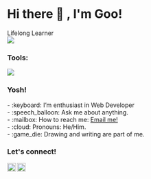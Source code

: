 # <summary><strong>Hi there :wave: , I'm Goo!</strong></summary>
Lifelong Learner<br>
    ![](https://komarev.com/ghpvc/?username=purwoceng&color=green)


### <summary><strong>Tools:</strong></summary>
<p>
    <img src="https://img.shields.io/badge/Text%20Editor-Visual%20Studio%20Code-blue?&logo=visual%20studio%20code&logoColor=blue" />
</p>

### <summary><strong>Yosh!</strong></summary>
<p>
    - :keyboard: I’m enthusiast in Web Developer </br>
    - :speech_balloon: Ask me about anything.</br>
    - :mailbox: How to reach me: <a href="mailto:rahmadipurwo@gmail.com">Email me!</a>  </br>
    - :cloud: Pronouns: He/Him. </br>
    - :game_die: Drawing and writing are part of me. </br>
<p>
 
### <summary><strong>Let's connect!</strong></summary>
<a href="https://twitter.com/yours">
  <img align="left" alt="Goo's Twitter" width="20px" src="https://simpleicons.now.sh/twitter/495f7e" />
</a>
<a href="https://www.instagram.com/purwofr_/">
  <img align="left" alt="Goo's Instagram" width="20px" src="https://simpleicons.now.sh/instagram/495f7e" />
</a>


